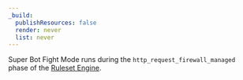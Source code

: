 ```yaml
---
_build:
  publishResources: false
  render: never
  list: never
---
```

Super Bot Fight Mode runs during the `http_request_firewall_managed` phase of the [Ruleset Engine](https://developers.cloudflare.com/ruleset-engine/#phases).
